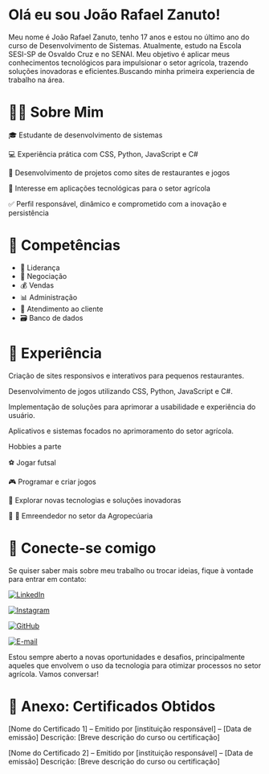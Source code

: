 
# Olá eu sou João Rafael Zanuto!


Meu nome é João Rafael Zanuto, tenho 17 anos e estou no último ano do curso de Desenvolvimento de Sistemas. Atualmente, estudo na Escola SESI-SP de Osvaldo Cruz e no SENAI. Meu objetivo é aplicar meus conhecimentos tecnológicos para impulsionar o setor agrícola, trazendo soluções inovadoras e eficientes.Buscando minha primeira experiencia de trabalho na área.

# 🧑‍💼 Sobre Mim

🎓 Estudante de desenvolvimento de sistemas

💻 Experiência prática com CSS, Python, JavaScript e C#

🏨 Desenvolvimento de projetos como sites de restaurantes e jogos

🌾 Interesse em aplicações tecnológicas para o setor agrícola

✅ Perfil responsável, dinâmico e comprometido com a inovação e persistência

# 💪  Competências
 - 🏅 Liderança
 - 💼 Negociação
 - 💰 Vendas
 - 📊 Administração
 - 🤝 Atendimento ao cliente
 - 🗃  Banco de dados
 
 # 🧠 Experiência

Criação de sites responsivos e interativos para pequenos  restaurantes.

Desenvolvimento de jogos utilizando CSS, Python, JavaScript e C#.

Implementação de soluções para aprimorar a usabilidade e experiência do usuário.

Aplicativos e sistemas focados no aprimoramento do setor agrícola.

Hobbies a parte

⚽ Jogar futsal

🎮 Programar e criar jogos

🌟 Explorar novas tecnologias e soluções inovadoras

🌾 🐄 Emreendedor no setor da Agropecúaria

#  🤝 Conecte-se comigo
Se quiser saber mais sobre meu trabalho ou trocar ideias, fique à vontade para entrar em contato:

[![LinkedIn](link)](https://www.linkedin.com/in/jo%C3%A3o-rafael-zanuto-960682332/)

[![Instagram](link)](https://www.instagram.com/jaozanuto07/)

[![GitHub](link)](https://github.com/balangazanuto)

[![E-mail](link)](joao.zanuto@icloud.com)

Estou sempre aberto a novas oportunidades e desafios, principalmente aqueles que envolvem o uso da tecnologia para otimizar processos no setor agrícola. Vamos conversar!

# 📜 Anexo: Certificados Obtidos

[Nome do Certificado 1] – Emitido por [instituição responsável] – [Data de emissão]
Descrição: [Breve descrição do curso ou certificação]

[Nome do Certificado 2] – Emitido por [instituição responsável] – [Data de emissão]
Descrição: [Breve descrição do curso ou certificação]